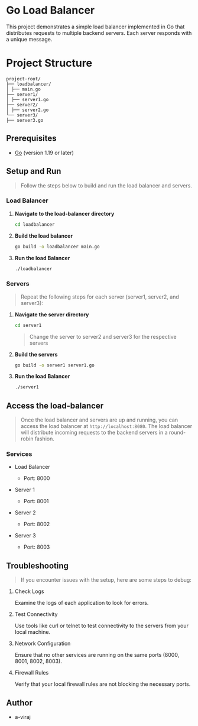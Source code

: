 
# Go Load Balancer

 This project demonstrates a simple load balancer implemented in Go that distributes requests to multiple backend servers. Each server responds with a unique message.

# Project Structure

```
project-root/
├── loadbalancer/
│ ├── main.go
├── server1/
│ ├── server1.go
├── server2/
│ ├── server2.go
└── server3/
├── server3.go

```
## Prerequisites

- [Go](https://golang.org/dl/) (version 1.19 or later)

## Setup and Run

> Follow the steps below to build and run the load balancer and servers.

### Load Balancer

1. **Navigate to the load-balancer directory**

    ```sh
    cd loadbalancer
    ```
2. **Build the load balancer** 
    ```sh
    go build -o loadbalancer main.go
    ```
3. **Run the load Balancer**
    ```sh
    ./loadbalancer
    ```
### Servers

> Repeat the following steps for each server (server1, server2, and server3):

1. **Navigate the server directory**
    ```sh
    cd server1
    ```
    > Change the server to server2 and server3 for the respective servers
2. **Build the servers** 
    ```sh
    go build -o server1 server1.go
    ```
3. **Run the load Balancer**
    ```sh
    ./server1
    ```  



## Access the load-balancer

> Once the load balancer and servers are up and running, you can access the load balancer at `http://localhost:8080`. The load balancer will distribute incoming requests to the backend servers in a round-robin fashion.

### Services
* Load Balancer

   * Port: 8000
* Server 1

    * Port: 8001
* Server 2

    * Port: 8002
* Server 3

    * Port: 8003

## Troubleshooting
> If you encounter issues with the setup, here are some steps to debug:

1. Check Logs

    Examine the logs of each application to look for errors.

2. Test Connectivity

    Use tools like curl or telnet to test connectivity to the servers from your local machine.

3. Network Configuration

    Ensure that no other services are running on the same ports (8000, 8001, 8002, 8003).

4. Firewall Rules

    Verify that your local firewall rules are not blocking the necessary ports.
## Author
* a-viraj
